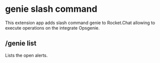 # genie slash command
This extension app adds slash command genie to Rocket.Chat allowing to execute operations on the integrate Opsgenie.

## /genie list

Lists the open alerts.


